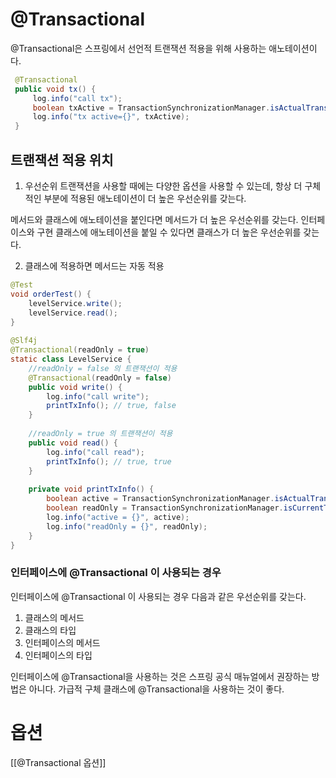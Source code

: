 # @Transactional
@Transactional은 스프링에서 선언적 트랜잭션 적용을 위해 사용하는 애노테이션이다.

```java
 @Transactional        
 public void tx() {
     log.info("call tx");
     boolean txActive = TransactionSynchronizationManager.isActualTransactionActive();
     log.info("tx active={}", txActive);
 }
```

## 트랜잭션 적용 위치
1. 우선순위
트랜잭션을 사용할 때에는 다양한 옵션을 사용할 수 있는데, 항상 더 구체적인 부분에 적용된 애노테이션이 더 높은 우선순위를 갖는다.

메서드와 클래스에 애노테이션을 붙인다면 메서드가 더 높은 우선순위를 갖는다. 인터페이스와 구현 클래스에 애노테이션을 붙일 수 있다면 클래스가 더 높은 우선순위를 갖는다.

2. 클래스에 적용하면 메서드는 자동 적용

```java
@Test  
void orderTest() {  
    levelService.write();  
    levelService.read();  
}  
  
@Slf4j  
@Transactional(readOnly = true)  
static class LevelService {  
    //readOnly = false 의 트랜잭션이 적용  
    @Transactional(readOnly = false)  
    public void write() {  
        log.info("call write");  
        printTxInfo(); // true, false  
    }  
  
    //readOnly = true 의 트랜잭션이 적용  
    public void read() {  
        log.info("call read");  
        printTxInfo(); // true, true  
    }  
  
    private void printTxInfo() {  
        boolean active = TransactionSynchronizationManager.isActualTransactionActive();  
        boolean readOnly = TransactionSynchronizationManager.isCurrentTransactionReadOnly();  
        log.info("active = {}", active);  
        log.info("readOnly = {}", readOnly);  
    }  
}
```

 ### 인터페이스에 @Transactional 이 사용되는 경우
 인터페이스에 @Transactional 이 사용되는 경우 다음과 같은 우선순위를 갖는다.
 1. 클래스의 메서드
 2. 클래스의 타입
 3. 인터페이스의 메서드
 4. 인터페이스의 타입

인터페이스에 @Transactional을 사용하는 것은 스프링 공식 매뉴얼에서 권장하는 방법은 아니다. 가급적 구체 클래스에 @Transactional을 사용하는 것이 좋다.

# 옵션
[[@Transactional 옵션]]
